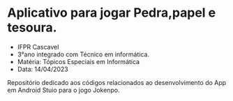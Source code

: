 # Aplicativo para jogar Pedra,papel e tesoura.

- IFPR Cascavel
- 3°ano integrado com Técnico em informática.
- Matéria: Tópicos Especiais em Informática
- Data: 14/04/2023

Repositório dedicado aos códigos relacionados ao desenvolvimento do App em Android Stuio para o jogo Jokenpo.
